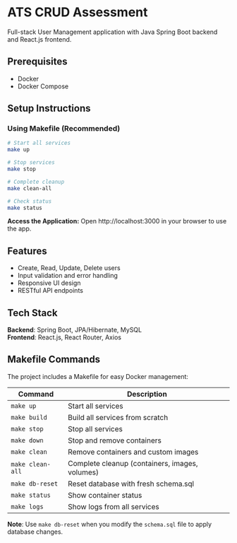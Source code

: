 # ATS CRUD Assessment

Full-stack User Management application with Java Spring Boot backend and React.js frontend.

## Prerequisites

- Docker
- Docker Compose

## Setup Instructions

### Using Makefile (Recommended)
```bash
# Start all services
make up

# Stop services
make stop

# Complete cleanup
make clean-all

# Check status
make status
```

**Access the Application:**
Open http://localhost:3000 in your browser to use the app.

## Features

- Create, Read, Update, Delete users
- Input validation and error handling
- Responsive UI design
- RESTful API endpoints

## Tech Stack

**Backend**: Spring Boot, JPA/Hibernate, MySQL  
**Frontend**: React.js, React Router, Axios

## Makefile Commands

The project includes a Makefile for easy Docker management:

| Command | Description |
|---------|-------------|
| `make up` | Start all services|
| `make build` | Build all services from scratch |
| `make stop` | Stop all services |
| `make down` | Stop and remove containers |
| `make clean` | Remove containers and custom images |
| `make clean-all` | Complete cleanup (containers, images, volumes) |
| `make db-reset` | Reset database with fresh schema.sql |
| `make status` | Show container status |
| `make logs` | Show logs from all services |

**Note**: Use `make db-reset` when you modify the `schema.sql` file to apply database changes.